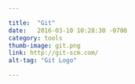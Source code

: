 ```yaml
---

title:  "Git"
date:   2016-03-10 10:28:30 -0700
category: tools
thumb-image: git.png
link: http://git-scm.com/
alt-tag: "Git Logo"

---
```



